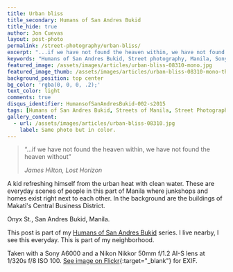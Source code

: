 ```yaml
---
title: Urban bliss
title_secondary: Humans of San Andres Bukid
title_hide: true
author: Jon Cuevas
layout: post-photo
permalink: /street-photography/urban-bliss/
excerpt: "...if we have not found the heaven within, we have not found the heaven without. - James Hilton, Lost Horizon"
keywords: "Humans of San Andres Bukid, Street photography, Manila, Sony A6000, Streets of Manila"
featured_image: /assets/images/articles/urban-bliss-08310-mono.jpg
featured_image_thumb: /assets/images/articles/urban-bliss-08310-mono-thumb.jpg
background_position: top center
bg_color: 'rgba(0, 0, 0, .2);'
text_color: light
comments: true
disqus_identifier: HumansofSanAndresBukid-002-s2015
tags: [Humans of San Andres Bukid, Streets of Manila, Street Photography, Black and White, Sony, Nikon, Nikkor, Manila, Photography, Mirrorless]
gallery_content:
  - url: /assets/images/articles/urban-bliss-08310.jpg
    label: Same photo but in color.
---
```

<blockquote>
	<p class="lead">“...if we have not found the heaven within, we have not found the heaven without”</p>
	<cite>James Hilton, Lost Horizon</cite>
</blockquote>

A kid refreshing himself from the urban heat with clean water. These are everyday scenes of people in this part of Manila where junkshops and homes exist right next to each other. In the background are the buildings of Makati's Central Business District.

Onyx St., San Andres Bukid, Manila.

This post is part of my [Humans of San Andres Bukid][3] series. I live nearby, I see this everyday. This is part of my neighborhood.

Taken with a Sony A6000 and a Nikon Nikkor 50mm f/1.2 AI-S lens at 1/320s f/8 ISO 100. [See image on Flickr][1]{:target="_blank"} for EXIF.

[1]: https://www.flickr.com/photos/archondigital/22690756142/
[3]: /topic/humans-of-san-andres-bukid/
[4]: /topic/streets-of-manila/